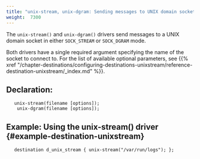 ```yaml
---
title: "unix-stream, unix-dgram: Sending messages to UNIX domain sockets"
weight:  7300
---
```

<!-- DISCLAIMER: This file is based on the syslog-ng Open Source Edition documentation https://github.com/balabit/syslog-ng-ose-guides/commit/2f4a52ee61d1ea9ad27cb4f3168b95408fddfdf2 and is used under the terms of The syslog-ng Open Source Edition Documentation License. The file has been modified by Axoflow. -->

The `unix-stream()` and `unix-dgram()` drivers send messages to a UNIX domain socket in either `SOCK_STREAM` or `SOCK_DGRAM` mode.

Both drivers have a single required argument specifying the name of the socket to connect to. For the list of available optional parameters, see {{% xref "/chapter-destinations/configuring-destinations-unixstream/reference-destination-unixstream/_index.md" %}}.


## Declaration:

```shell
   unix-stream(filename [options]);
    unix-dgram(filename [options]);
```



## Example: Using the unix-stream() driver {#example-destination-unixstream}

```shell
   destination d_unix_stream { unix-stream("/var/run/logs"); };
```

